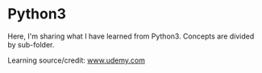 # Python3

Here, I'm sharing what I have learned from Python3. Concepts are divided by sub-folder.

Learning source/credit: www.udemy.com
